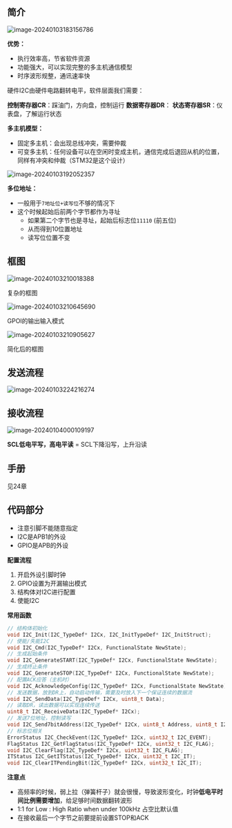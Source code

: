 ## 简介

![image-20240103183156786](C:/Users/24962/AppData/Roaming/Typora/typora-user-images/image-20240103183156786.png)

 **优势：**

-   执行效率高，节省软件资源
-   功能强大，可以实现完整的多主机通信模型
-   时序波形规整，通讯速率快

硬件I2C由硬件电路翻转电平，软件层面我们需要：

**控制寄存器CR**：踩油门，方向盘，控制运行
**数据寄存器DR**：
**状态寄存器SR**：仪表盘，了解运行状态

**多主机模型：**

-   固定多主机：会出现总线冲突，需要仲裁
-   可变多主机：任何设备可以在空闲时变成主机，通信完成后退回从机的位置，同样有冲突和仲裁（STM32是这个设计）

![image-20240103192052357](C:/Users/24962/AppData/Roaming/Typora/typora-user-images/image-20240103192052357.png)

 **多位地址：**

-   一般用于``7地址位+读写位``不够的情况下
-   这个时候起始后前两个字节都作为寻址
    -   如果第二个字节也是寻址，起始后标志位``11110`` (前五位)
    -   从而得到10位置地址
    -   读写位位置不变

## 框图

 ![image-20240103210018388](C:/Users/24962/AppData/Roaming/Typora/typora-user-images/image-20240103210018388.png)

复杂的框图

![image-20240103210645690](C:/Users/24962/AppData/Roaming/Typora/typora-user-images/image-20240103210645690.png)

GPOI的输出输入模式

![image-20240103210905627](C:/Users/24962/AppData/Roaming/Typora/typora-user-images/image-20240103210905627.png)

简化后的框图

## 发送流程

![image-20240103224216274](C:/Users/24962/AppData/Roaming/Typora/typora-user-images/image-20240103224216274.png)

## 接收流程

![image-20240104000109197](C:/Users/24962/AppData/Roaming/Typora/typora-user-images/image-20240104000109197.png)

**SCL低电平写，高电平读** = SCL下降沿写，上升沿读

## 手册

见24章

## 代码部分

-   注意引脚不能随意指定
-   I2C是APB1的外设
-   GPIO是APB的外设

**配置流程**

1.   开启外设引脚时钟
2.   GPIO设置为开漏输出模式
3.   结构体对I2C进行配置
4.   使能I2C

**常用函数**

```c
// 结构体初始化
void I2C_Init(I2C_TypeDef* I2Cx, I2C_InitTypeDef* I2C_InitStruct);
// 使能/失能I2C
void I2C_Cmd(I2C_TypeDef* I2Cx, FunctionalState NewState);
// 生成起始条件
void I2C_GenerateSTART(I2C_TypeDef* I2Cx, FunctionalState NewState);
// 生成终止条件
void I2C_GenerateSTOP(I2C_TypeDef* I2Cx, FunctionalState NewState);
// 配置ACK应答（主机时）
void I2C_AcknowledgeConfig(I2C_TypeDef* I2Cx, FunctionalState NewState);
// 发送数据，放到DR上，自动启动传输，需要及时放入下一个保证连续的数据流
void I2C_SendData(I2C_TypeDef* I2Cx, uint8_t Data);
// 读取DR，读出数据可以实现连续传送
uint8_t I2C_ReceiveData(I2C_TypeDef* I2Cx);
// 发送7位地址，控制读写
void I2C_Send7bitAddress(I2C_TypeDef* I2Cx, uint8_t Address, uint8_t I2C_Direction);
// 标志位相关
ErrorStatus I2C_CheckEvent(I2C_TypeDef* I2Cx, uint32_t I2C_EVENT);
FlagStatus I2C_GetFlagStatus(I2C_TypeDef* I2Cx, uint32_t I2C_FLAG);
void I2C_ClearFlag(I2C_TypeDef* I2Cx, uint32_t I2C_FLAG);
ITStatus I2C_GetITStatus(I2C_TypeDef* I2Cx, uint32_t I2C_IT);
void I2C_ClearITPendingBit(I2C_TypeDef* I2Cx, uint32_t I2C_IT);	

```

**注意点**

-   高频率的时候，弱上拉（弹簧杆子）就会很慢，导致波形变化，时钟**低电平时间比例需要增加**，给足够时间数据翻转波形
-   1:1 for Low : High Ratio when under 100kHz 占空比默认值
-   在接收最后一个字节之前要提前设置STOP和ACK

